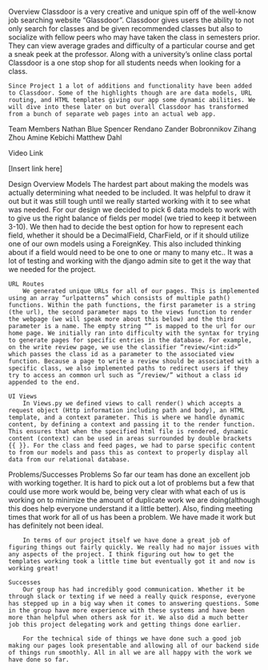 Overview
	Classdoor is a very creative and unique spin off of the well-know job searching website “Glassdoor”. Classdoor gives users the ability to not only search for classes and be given recommended classes but also to socialize with fellow peers who may have taken the class in semesters prior. They can view average grades and difficulty of a particular course and get a sneak peek at the professor. Along with a university’s online class portal Classdoor is a one stop shop for all students needs when looking for a class. 

	Since Project 1 a lot of additions and functionality have been added to Classdoor. Some of the highlights though are are data models, URL routing, and HTML templates giving our app some dynamic abilities. We will dive into these later on but overall Classdoor has transformed from a bunch of separate web pages into an actual web app. 

Team Members
	Nathan Blue
	Spencer Rendano
	Zander Bobronnikov
	Zihang Zhou
	Amine Kebichi
	Matthew Dahl

Video Link

[Insert link here]

Design Overview
	Models
		The hardest part about making the models was actually determining what needed to be included. It was helpful to draw it out but it was still tough until we really started working with it to see what was needed. For our design we decided to pick 6 data models to work with to give us the right balance of fields per model (we tried to keep it between 3-10). We then had to decide the best option for how to represent each field, whether it should be a DecimalField, CharField, or if it should utilize one of our own models using a ForeignKey. This also included thinking about if a field would need to be one to one or many to many etc.. It was a lot of testing and working with the django admin site to get it the way that we needed for the project.

	URL Routes
		We generated unique URLs for all of our pages. This is implemented using an array “urlpatterns” which consists of multiple path() functions. Within the path functions, the first parameter is a string (the url), the second parameter maps to the views function to render the webpage (we will speak more about this below) and the third parameter is a name. The empty string “” is mapped to the url for our home page. We initially ran into difficulty with the syntax for trying to generate pages for specific entries in the database. For example, on the write review page, we use the classifier “review/<int:id>” which passes the class id as a parameter to the associated view function. Because a page to write a review should be associated with a specific class, we also implemented paths to redirect users if they try to access an common url such as “/review/” without a class id appended to the end. 

	UI Views
		In Views.py we defined views to call render() which accepts a request object (Http information including path and body), an HTML template, and a context parameter. This is where we handle dynamic content, by defining a context and passing it to the render function. This ensures that when the specified html file is rendered, dynamic content (context) can be used in areas surrounded by double brackets {{ }}. For the class and feed pages, we had to parse specific content to from our models and pass this as context to properly display all data from our relational database. 

Problems/Successes
	Problems
		So far our team has done an excellent job with working together. It is hard to pick out a lot of problems but a few that could use more work would be, being very clear with what each of us is working on to minimize the amount of duplicate work we are doing(although this does help everyone understand it a little better). Also, finding meeting times that work for all of us has been a problem. We have made it work but has definitely not been ideal.

		In terms of our project itself we have done a great job of figuring things out fairly quickly. We really had no major issues with any aspects of the project. I think figuring out how to get the templates working took a little time but eventually got it and now is working great!

	Successes
		Our group has had incredibly good communication. Whether it be through slack or texting if we need a really quick response, everyone has stepped up in a big way when it comes to answering questions. Some in the group have more experience with these systems and have been more than helpful when others ask for it. We also did a much better job this project delegating work and getting things done earlier. 

		For the technical side of things we have done such a good job making our pages look presentable and allowing all of our backend side of things run smoothly. All in all we are all happy with the work we have done so far.
